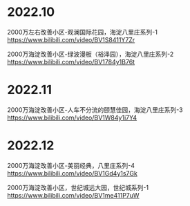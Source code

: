 
# 2022.10

2000万左右改善小区-观澜国际花园，海淀八里庄系列-1 https://www.bilibili.com/video/BV1S8411Y7Zr

2000万海淀改善小区-绿波漫板（裕泽园），海淀八里庄系列-2 https://www.bilibili.com/video/BV1784y1B76t

# 2022.11

2000万海淀改善小区-人车不分流的颐慧佳园，海淀八里庄系列-3 https://www.bilibili.com/video/BV1W84y1i7Y4

# 2022.12

2000万海淀改善小区-美丽经典，八里庄系列-4 https://www.bilibili.com/video/BV1Gd4y1s7Gk

2000万海淀改善小区，世纪城远大园，世纪城系列-1 https://www.bilibili.com/video/BV1me411P7uW
